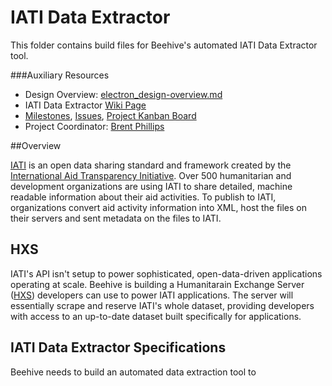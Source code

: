 # IATI Data Extractor

This folder contains build files for Beehive's automated IATI Data Extractor tool.

###Auxiliary Resources

- Design Overview: [electron_design-overview.md](https://github.com/BeehiveNGO/Auxiliary/blob/master/design_specifications/extractor_design_overview.md)
- IATI Data Extractor [Wiki Page](https://github.com/BeehiveNGO/Beehive/wiki/IATI-Data-Extractor)
- [Milestones](https://github.com/BeehiveNGO/Beehive/milestones), [Issues](https://github.com/BeehiveNGO/Beehive/issues), [Project Kanban Board](https://github.com/BeehiveNGO/Beehive/projects/8)
- Project Coordinator: [Brent Phillips](http://github.com/brentophillips)

##Overview

[IATI]() is an open data sharing standard and framework created by the [International Aid Transparency Initiative](http://iatistandard.org). Over 500 humanitarian and development organizations are using IATI to share detailed, machine readable information about their aid activities. To publish to IATI, organizations convert aid activity information into XML, host the files on their servers and sent metadata on the files to IATI.

## HXS

IATI's API isn't setup to power sophisticated, open-data-driven applications operating at scale. Beehive is building a Humanitarain Exchange Server ([HXS]()) developers can use to power IATI applications. The server will essentially scrape and reserve IATI's whole dataset, providing developers with access to an up-to-date dataset built specifically for applications.


## IATI Data Extractor Specifications

Beehive needs to build an automated data extraction tool to 
